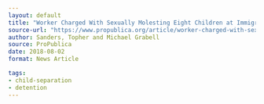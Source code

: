 ```yaml
---
layout: default
title: "Worker Charged With Sexually Molesting Eight Children at Immigrant Shelter"
source-url: "https://www.propublica.org/article/worker-charged-with-sexually-molesting-eight-children-at-immigrant-shelter"
author: Sanders, Topher and Michael Grabell
source: ProPublica
date: 2018-08-02
format: News Article

tags:
- child-separation
- detention
---
```



